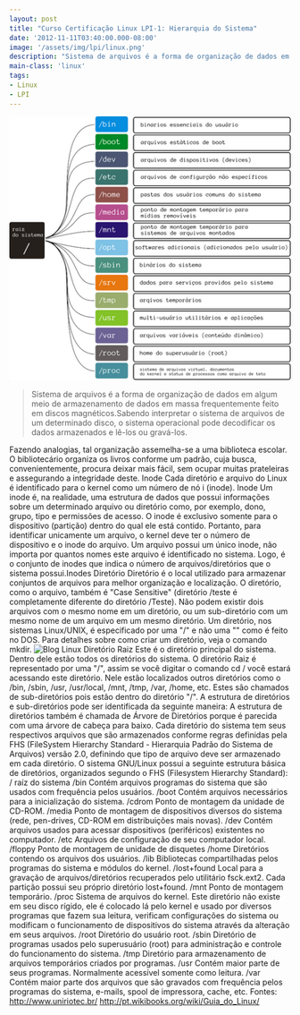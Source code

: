 ```yaml
---
layout: post
title: "Curso Certificação Linux LPI-1: Hierarquia do Sistema"
date: '2012-11-11T03:40:00.000-08:00'
image: '/assets/img/lpi/linux.png'
description: "Sistema de arquivos é a forma de organização de dados em algum meio de armazenamento de dados em massa frequentemente feito em discos magnéticos."
main-class: 'linux'
tags:
- Linux
- LPI
---
```


![Blog Linux](/assets/img/lpi/linux.png "Blog Linux")

> Sistema de arquivos é a forma de organização de dados em algum meio de armazenamento de dados em massa frequentemente feito em discos magnéticos.Sabendo interpretar o sistema de arquivos de um determinado disco, o sistema operacional pode decodificar os dados armazenados e lê-los ou gravá-los.

Fazendo analogias, tal organização assemelha-se a uma biblioteca escolar. O bibliotecário organiza os livros conforme um padrão, cuja busca, convenientemente, procura deixar mais fácil, sem ocupar muitas prateleiras e assegurando a integridade deste.
Inode
Cada diretório e arquivo do Linux é identificado para o kernel como um número de nó i (inode).
Inode
Um inode é, na realidade, uma estrutura de dados que possui informações sobre um determinado arquivo ou diretório como, por exemplo, dono, grupo, tipo e permissões de acesso.
O inode é exclusivo somente para o dispositivo (partição) dentro do qual ele está contido. Portanto, para identificar unicamente um arquivo, o kernel deve ter o número de dispositivo e o inode do arquivo.
Um arquivo possui um único inode, não importa por quantos nomes este arquivo é identificado no sistema. Logo, é o conjunto de inodes que indica o número de arquivos/diretórios que o sistema possui.Inodes
Diretório
Diretório é o local utilizado para armazenar conjuntos de arquivos para melhor organização e localização. O diretório, como o arquivo, também é "Case Sensitive" (diretório /teste é completamente diferente do diretório /Teste).
Não podem existir dois arquivos com o mesmo nome em um diretório, ou um sub-diretório com um mesmo nome de um arquivo em um mesmo diretório.
Um diretório, nos sistemas Linux/UNIX, é especificado por uma "/" e não uma "\" como é feito no DOS. Para detalhes sobre como criar um diretório, veja o comando mkdir.
![Blog Linux](http://4.bp.blogspot.com/-VSdiUfyvwvQ/UJ-QZZxJvEI/AAAAAAAAAkA/5DSYrrFp260/s400/Arquivos.png "Blog Linux")
  Diretório Raiz
Este é o diretório principal do sistema. Dentro dele estão todos os diretórios do sistema. O diretório Raiz é representado por uma "/", assim se você digitar o comando cd / você estará acessando este diretório.
Nele estão localizados outros diretórios como o /bin, /sbin, /usr, /usr/local, /mnt, /tmp, /var, /home, etc. Estes são chamados de sub-diretórios pois estão dentro do diretório "/". A estrutura de diretórios e sub-diretórios pode ser identificada da seguinte maneira:
A estrutura de diretórios também é chamada de Árvore de Diretórios porque é parecida com uma árvore de cabeça para baixo. Cada diretório do sistema tem seus respectivos arquivos que são armazenados conforme regras definidas pela FHS (FileSystem Hierarchy Standard - Hierarquia Padrão do Sistema de Arquivos) versão 2.0, definindo que tipo de arquivo deve ser armazenado em cada diretório.
O sistema GNU/Linux possui a seguinte estrutura básica de diretórios, organizados segundo o FHS (Filesystem Hierarchy Standard):
/ 
raíz do sistema
/bin
Contém arquivos programas do sistema que são usados com frequência pelos usuários.
/boot
Contém arquivos necessários para a inicialização do sistema.
/cdrom
Ponto de montagem da unidade de CD-ROM.
/media
Ponto de montagem de dispositivos diversos do sistema (rede, pen-drives, CD-ROM em distribuições mais novas).
/dev
Contém arquivos usados para acessar dispositivos (periféricos) existentes no computador.
/etc
Arquivos de configuração de seu computador local.
/floppy
Ponto de montagem de unidade de disquetes
/home
Diretórios contendo os arquivos dos usuários.
/lib
Bibliotecas compartilhadas pelos programas do sistema e módulos do kernel.
/lost+found
Local para a gravação de arquivos/diretórios recuperados pelo utilitário fsck.ext2. Cada partição possui seu próprio diretório lost+found.
/mnt
Ponto de montagem temporário.
/proc
Sistema de arquivos do kernel. Este diretório não existe em seu disco rígido, ele é colocado lá pelo kernel e usado por diversos programas que fazem sua leitura, verificam configurações do sistema ou modificam o funcionamento de dispositivos do sistema através da alteração em seus arquivos.
/root
Diretório do usuário root.
/sbin
Diretório de programas usados pelo superusuário (root) para administração e controle do funcionamento do sistema.
/tmp
Diretório para armazenamento de arquivos temporários criados por programas.
/usr
Contém maior parte de seus programas. Normalmente acessível somente como leitura.
/var
Contém maior parte dos arquivos que são gravados com frequência pelos programas do sistema, e-mails, spool de impressora, cache, etc.    Fontes:
http://www.uniriotec.br/
http://pt.wikibooks.org/wiki/Guia_do_Linux/
